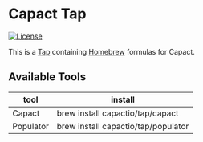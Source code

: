 # Capact Tap

[![License](https://img.shields.io/badge/License-Apache%202.0-blue.svg)](https://opensource.org/licenses/Apache-2.0)


This is a [Tap](https://docs.brew.sh/Taps) containing [Homebrew](http://brew.sh/) formulas for Capact.

## Available Tools

| tool                                                          | install
| ------------------------------------------------------------- | ----------------------------------------
| Capact                   | brew install capactio/tap/capact
| Populator                      | brew install capactio/tap/populator
